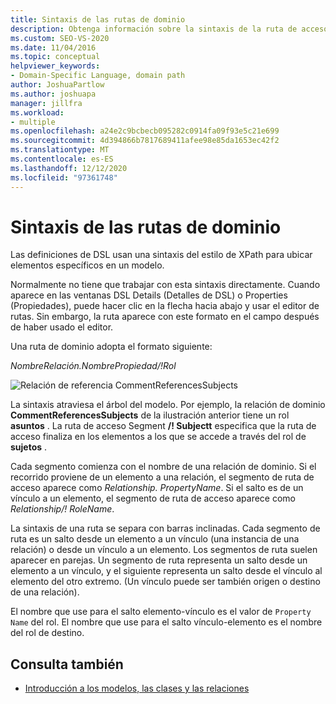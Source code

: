 ```yaml
---
title: Sintaxis de las rutas de dominio
description: Obtenga información sobre la sintaxis de la ruta de acceso del dominio y cómo las definiciones de DSL usan una sintaxis similar a la de XPath para buscar elementos específicos en un modelo.
ms.custom: SEO-VS-2020
ms.date: 11/04/2016
ms.topic: conceptual
helpviewer_keywords:
- Domain-Specific Language, domain path
author: JoshuaPartlow
ms.author: joshuapa
manager: jillfra
ms.workload:
- multiple
ms.openlocfilehash: a24e2c9bcbecb095282c0914fa09f93e5c21e699
ms.sourcegitcommit: 4d394866b7817689411afee98e85da1653ec42f2
ms.translationtype: MT
ms.contentlocale: es-ES
ms.lasthandoff: 12/12/2020
ms.locfileid: "97361748"
---
```

# <a name="domain-path-syntax"></a>Sintaxis de las rutas de dominio
Las definiciones de DSL usan una sintaxis del estilo de XPath para ubicar elementos específicos en un modelo.

 Normalmente no tiene que trabajar con esta sintaxis directamente. Cuando aparece en las ventanas DSL Details (Detalles de DSL) o Properties (Propiedades), puede hacer clic en la flecha hacia abajo y usar el editor de rutas. Sin embargo, la ruta aparece con este formato en el campo después de haber usado el editor.

 Una ruta de dominio adopta el formato siguiente:

 *NombreRelación.NombrePropiedad/!Rol*

 ![Relación de referencia CommentReferencesSubjects](../modeling/media/dsl_reference.png)

 La sintaxis atraviesa el árbol del modelo. Por ejemplo, la relación de dominio **CommentReferencesSubjects** de la ilustración anterior tiene un rol **asuntos** . La ruta de acceso Segment **/! Subjectt** especifica que la ruta de acceso finaliza en los elementos a los que se accede a través del rol de **sujetos** .

 Cada segmento comienza con el nombre de una relación de dominio. Si el recorrido proviene de un elemento a una relación, el segmento de ruta de acceso aparece como *Relationship. PropertyName*. Si el salto es de un vínculo a un elemento, el segmento de ruta de acceso aparece como *Relationship/! RoleName*.

 La sintaxis de una ruta se separa con barras inclinadas. Cada segmento de ruta es un salto desde un elemento a un vínculo (una instancia de una relación) o desde un vínculo a un elemento. Los segmentos de ruta suelen aparecer en parejas. Un segmento de ruta representa un salto desde un elemento a un vínculo, y el siguiente representa un salto desde el vínculo al elemento del otro extremo. (Un vínculo puede ser también origen o destino de una relación).

 El nombre que use para el salto elemento-vínculo es el valor de `Property Name` del rol. El nombre que use para el salto vínculo-elemento es el nombre del rol de destino.

## <a name="see-also"></a>Consulta también

- [Introducción a los modelos, las clases y las relaciones](../modeling/understanding-models-classes-and-relationships.md)
